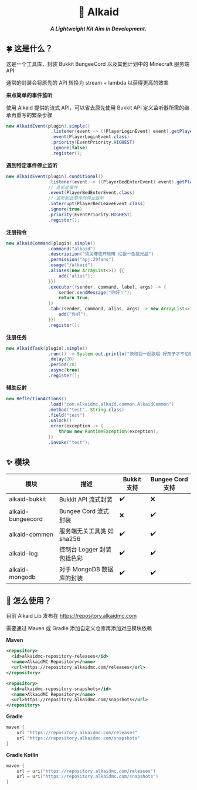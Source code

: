 <h1 align="center">🌟 Alkaid</h1>
<h5 align="center">A Lightweight Kit Aim In Development.</h5>

## 🍀 这是什么？

这是一个工具库，封装 Bukkit BungeeCord 以及其他计划中的 Minecraft 服务端 API

通常的封装会将原先的 API 转换为 stream + lambda 以获得更高的效率

**来点简单的事件监听**

使用 Alkaid 提供的流式 API，可以省去原先使用 Bukkit API 定义监听器所需的继承再重写的繁杂步骤

```java
new AlkaidEvent(plugin).simple()
                 .listener(event -> ((PlayerLoginEvent) event).getPlayer().sendMessage("欢迎"))
                 .event(PlayerLoginEvent.class)
                 .priority(EventPriority.HIGHEST)
                 .ignore(false)
                 .register();
```

**遇到特定事件停止监听**

```java
new AlkaidEvent(plugin).conditional()
                .listener(event -> ((PlayerBedEnterEvent) event).getPlayer().sendMessage("晚安"))
                // 监听此事件
                .event(PlayerBedEnterEvent.class)
                // 监听到此事件时停止监听
                .interrupt(PlayerBedLeaveEvent.class)
                .ignore(true)
                .priority(EventPriority.HIGHEST)
                .register();
```

**注册指令**

```java
new AlkaidCommand(plugin).simple()
                .command("alkaid")
                .description("须臾曈昽开晓晴 烂银一色摇光晶")
                .permission("apj.20fans")
                .usage("/alkaid")
                .aliases(new ArrayList<>() {{
                    add("alias");
                }})
                .executor((sender, command, label, args) -> {
                    sender.sendMessage("你好！");
                    return true;
                })
                .tab((sender, command, alias, args) -> new ArrayList<>() {{
                    add("你好");
                }})
                .register();
```

**注册任务**

```java
new AlkaidTask(plugin).simple()
                .run(() -> System.out.println("快和我一起歌唱 好孩子才不怕悲伤"))
                .delay(20)
                .period(20)
                .async(true)
                .register();
```

**辅助反射**

```java
new ReflectionActions()
                .load("com.alkaidmc.alkaid.common.AlkaidCommon")
                .method("test", String.class)
                .field("test")
                .unlock()
                .error(exception -> {
                    throw new RuntimeException(exception);
                })
                .invoke("test");
```

## ✨ 模块

| 模块              | 描述                        | Bukkit 支持 | Bungee Cord 支持 |
| ----------------- | --------------------------- | ----------- | ---------------- |
| alkaid-bukkit     | Bukkit API 流式封装         | ✔️           | ❌                |
| alkaid-bungeecord | Bungee Cord 流式封装        | ❌           | ✔️                |
| alkaid-common     | 服务端无关工具类 如 sha256  | ✔️           | ✔️                |
| alkaid-log        | 控制台 Logger 封装 包括色彩 | ✔️           | ✔️                |
| alkaid-mongodb    | 对于 MongoDB 数据库的封装   | ✔️           | ✔️                |

## 🔨 怎么使用？

目前 Alkaid Lib 发布在 https://repository.alkaidmc.com

需要通过 Maven 或 Gradle 添加自定义仓库再添加对应模块依赖

**Maven**

```xml
<repository>
  <id>alkaidmc-repository-releases</id>
  <name>AlkaidMC Repository</name>
  <url>https://repository.alkaidmc.com/releases</url>
</repository>

<repository>
  <id>alkaidmc-repository-snapshots</id>
  <name>AlkaidMC Repository</name>
  <url>https://repository.alkaidmc.com/snapshots</url>
</repository>
```

**Gradle**

```groovy
maven {
    url "https://repository.alkaidmc.com/releases"
    url "https://repository.alkaidmc.com/snapshots"
}
```

**Gradle Kotlin**

```kotlin
maven {
    url = uri("https://repository.alkaidmc.com/releases")
    url = uri("https://repository.alkaidmc.com/snapshots")
}
```

